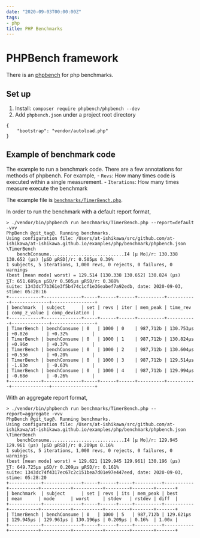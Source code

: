 ```yaml
---
date: "2020-09-03T00:00:00Z"
tags:
- php
title: PHP Benchmarks
---
```


PHPBench framework
===

There is an [phpbench](https://phpbench.readthedocs.io/en/latest/index.html) for php benchmarks.

Set up
---
1. Install: `composer require phpbench/phpbench --dev`
1. Add `phpbench.json` under a project root directory
```
{
    "bootstrap": "vendor/autoload.php"
}
```

Example of benchmark code
---
The example to run a benchmark code.
There are a few annotations for methods of phpbench. For example,
    - `Revs`: How many times code is executed within a single measurement.
    - `Iterations`: How many times measure execute the benchmark

The example file is [`benchmarks/TimerBench.php`](/examples/php/benchmark/benchmarks/TimerBench.php).

In order to run the benchmark with a default report format,
```
> ./vendor/bin/phpbench run benchmarks/TimerBench.php --report=default -vvv
PhpBench @git_tag@. Running benchmarks.
Using configuration file: /Users/at-ishikawa/src/github.com/at-ishikawa/at-ishikawa.github.io/examples/php/benchmark/phpbench.json
\TimerBench
    benchConsume............................I4 [μ Mo]/r: 130.338 130.652 (μs) [μSD μRSD]/r: 0.505μs 0.39%
1 subjects, 5 iterations, 1,000 revs, 0 rejects, 0 failures, 0 warnings
(best [mean mode] worst) = 129.514 [130.338 130.652] 130.824 (μs)
⅀T: 651.689μs μSD/r 0.505μs μRSD/r: 0.388%
suite: 1343dc77b361e3f5b474c1cf1e36eabef7a92edb, date: 2020-09-03, stime: 05:28:16
+------------+--------------+-----+------+------+----------+-----------+--------------+----------------+
| benchmark  | subject      | set | revs | iter | mem_peak | time_rev  | comp_z_value | comp_deviation |
+------------+--------------+-----+------+------+----------+-----------+--------------+----------------+
| TimerBench | benchConsume | 0   | 1000 | 0    | 987,712b | 130.753μs | +0.82σ       | +0.32%         |
| TimerBench | benchConsume | 0   | 1000 | 1    | 987,712b | 130.824μs | +0.96σ       | +0.37%         |
| TimerBench | benchConsume | 0   | 1000 | 2    | 987,712b | 130.604μs | +0.53σ       | +0.20%         |
| TimerBench | benchConsume | 0   | 1000 | 3    | 987,712b | 129.514μs | -1.63σ       | -0.63%         |
| TimerBench | benchConsume | 0   | 1000 | 4    | 987,712b | 129.994μs | -0.68σ       | -0.26%         |
+------------+--------------+-----+------+------+----------+-----------+--------------+----------------+
```

With an aggregate report format,
```
> ./vendor/bin/phpbench run benchmarks/TimerBench.php --report=aggregate -vvv
PhpBench @git_tag@. Running benchmarks.
Using configuration file: /Users/at-ishikawa/src/github.com/at-ishikawa/at-ishikawa.github.io/examples/php/benchmark/phpbench.json
\TimerBench
    benchConsume............................I4 [μ Mo]/r: 129.945 129.961 (μs) [μSD μRSD]/r: 0.209μs 0.16%
1 subjects, 5 iterations, 1,000 revs, 0 rejects, 0 failures, 0 warnings
(best [mean mode] worst) = 129.621 [129.945 129.961] 130.196 (μs)
⅀T: 649.725μs μSD/r 0.209μs μRSD/r: 0.161%
suite: 1343dc74f4317ec67c2c151bea7d01e97e447eed, date: 2020-09-03, stime: 05:28:20
+------------+--------------+-----+------+-----+----------+-----------+-----------+-----------+-----------+---------+--------+-------+
| benchmark  | subject      | set | revs | its | mem_peak | best      | mean      | mode      | worst     | stdev   | rstdev | diff  |
+------------+--------------+-----+------+-----+----------+-----------+-----------+-----------+-----------+---------+--------+-------+
| TimerBench | benchConsume | 0   | 1000 | 5   | 987,712b | 129.621μs | 129.945μs | 129.961μs | 130.196μs | 0.209μs | 0.16%  | 1.00x |
+------------+--------------+-----+------+-----+----------+-----------+-----------+-----------+-----------+---------+--------+-------+
```
